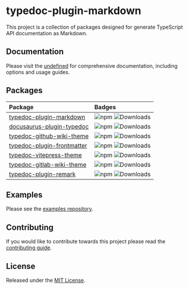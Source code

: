 # typedoc-plugin-markdown

This project is a collection of packages designed for generate TypeScript API documentation as Markdown.

## Documentation

Please visit the [undefined](undefined) for comprehensive documentation, including options and usage guides.

## Packages

| Package | Badges | 
| :---| :---|
[typedoc-plugin-markdown](./packages/typedoc-plugin-markdown#readme) | ![npm](https://img.shields.io/npm/v/typedoc-plugin-markdown%2Fnext?&logo=npm) ![Downloads](https://img.shields.io/npm/dm/typedoc-plugin-markdown) | 
[docusaurus-plugin-typedoc](./packages/docusaurus-plugin-typedoc#readme) | ![npm](https://img.shields.io/npm/v/docusaurus-plugin-typedoc%2Fnext?&logo=npm) ![Downloads](https://img.shields.io/npm/dm/docusaurus-plugin-typedoc) | 
[typedoc-github-wiki-theme](./packages/typedoc-github-wiki-theme#readme) | ![npm](https://img.shields.io/npm/v/typedoc-github-wiki-theme%2Fnext?&logo=npm) ![Downloads](https://img.shields.io/npm/dm/typedoc-github-wiki-theme) | 
[typedoc-plugin-frontmatter](./packages/typedoc-plugin-frontmatter#readme) | ![npm](https://img.shields.io/npm/v/typedoc-plugin-frontmatter%2Fnext?&logo=npm) ![Downloads](https://img.shields.io/npm/dm/typedoc-plugin-frontmatter) | 
[typedoc-vitepress-theme](./packages/typedoc-vitepress-theme#readme) | ![npm](https://img.shields.io/npm/v/typedoc-vitepress-theme%2Fnext?&logo=npm) ![Downloads](https://img.shields.io/npm/dm/typedoc-vitepress-theme) | 
[typedoc-gitlab-wiki-theme](./packages/typedoc-gitlab-wiki-theme#readme) | ![npm](https://img.shields.io/npm/v/typedoc-gitlab-wiki-theme%2Fnext?&logo=npm) ![Downloads](https://img.shields.io/npm/dm/typedoc-gitlab-wiki-theme) | 
[typedoc-plugin-remark](./packages/typedoc-plugin-remark#readme) | ![npm](https://img.shields.io/npm/v/typedoc-plugin-remark%2Fnext?&logo=npm) ![Downloads](https://img.shields.io/npm/dm/typedoc-plugin-remark) | 

## Examples

Please see the [examples repository](https://github.com/tgreyuk/typedoc-plugin-markdown-examples).

## Contributing

If you would like to contribute towards this project please read the [contributing guide](./CONTRIBUTING.md).

## License

Released under the [MIT License](./LICENSE).